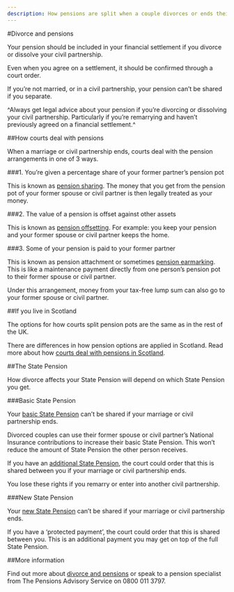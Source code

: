 ```yaml
---
description: How pensions are split when a couple divorces or ends their civil partnership.
---
```


#Divorce and pensions

Your pension should be included in your financial settlement if you divorce or dissolve your civil partnership.

Even when you agree on a settlement, it should be confirmed through a court order.

If you’re not married, or in a civil partnership, your pension can’t be shared if you separate.

^Always get legal advice about your pension if you’re divorcing or dissolving your civil partnership. Particularly if you’re remarrying and haven’t previously agreed on a financial settlement.^

##How courts deal with pensions

When a marriage or civil partnership ends, courts deal with the pension arrangements in one of 3 ways.

###1. You’re given a percentage share of your former partner’s pension pot

This is known as [pension sharing](http://www.pensionsadvisoryservice.org.uk/about-pensions/when-things-change/when-relationships-end/pension-sharing). The money that you get from the pension pot of your former spouse or civil partner is then legally treated as your money.

###2. The value of a pension is offset against other assets

This is known as [pension offsetting](http://www.pensionsadvisoryservice.org.uk/about-pensions/when-things-change/when-relationships-end/pension-offsetting). For example: you keep your pension and your former spouse or civil partner keeps the home.

###3. Some of your pension is paid to your former partner

This is known as pension attachment or sometimes [pension earmarking](http://www.pensionsadvisoryservice.org.uk/about-pensions/when-things-change/when-relationships-end/pension-earmarking). This is like a maintenance payment directly from one person’s pension pot to their former spouse or civil partner.

Under this arrangement, money from your tax-free lump sum can also go to your former spouse or civil partner.


##If you live in Scotland

The options for how courts split pension pots are the same as in the rest of the UK. 

There are differences in how pension options are applied in Scotland. Read more about how [courts deal with pensions in Scotland](https://www.moneyadviceservice.org.uk/en/articles/dividing-pensions-on-divorce-or-dissolution).

##The State Pension

How divorce affects your State Pension will depend on which State Pension you get.

###Basic State Pension

Your [basic State Pension](https://www.gov.uk/state-pension) can’t be shared if your marriage or civil partnership ends. 

Divorced couples can use their former spouse or civil partner’s National Insurance contributions to increase their basic State Pension. This won’t reduce the amount of State Pension the other person receives. 

If you have an [additional State Pension](https://www.gov.uk/additional-state-pension), the court could order that this is shared between you if your marriage or civil partnership ends. 

You lose these rights if you remarry or enter into another civil partnership.

###New State Pension

Your [new State Pension](https://www.gov.uk/new-state-pension) can’t be shared if your marriage or civil partnership ends. 

If you have a ‘protected payment’, the court could order that this is shared between you. This is an additional payment you may get on top of the full State Pension.

##More information

Find out more about [divorce and pensions](https://www.pensionsadvisoryservice.org.uk/about-pensions/when-things-change/when-relationships-end/divorce-dissolution-and-separation) or speak to a pension specialist from The Pensions Advisory Service on 0800 011 3797.
